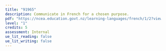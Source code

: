```yaml
---
title: "91965"
description: Communicate in French for a chosen purpose.
pdf: "https://ncea.education.govt.nz/learning-languages/french/1/2?view=standard "
level: "1"
credits: 5
assessment: Internal
ue_lit_reading: false
ue_lit_writing: false
---
```

